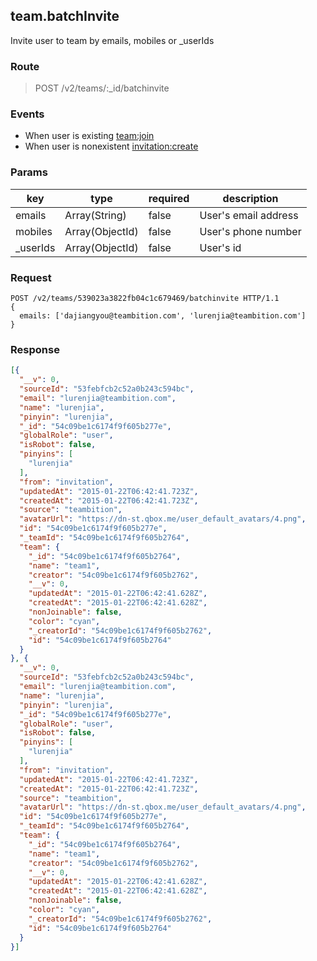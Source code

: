 ## team.batchInvite

Invite user to team by emails, mobiles or _userIds

### Route
> POST /v2/teams/:_id/batchinvite

### Events

* When user is existing [team:join](../event/team.join.html)
* When user is nonexistent [invitation:create](../event/invitation.create.html)

### Params
| key            | type               | required | description |
| -------------- | ------------------ | -------- | ------------ |
| emails          | Array(String)     | false    | User's email address |
| mobiles         | Array(ObjectId)   | false    | User's phone number |
| _userIds        | Array(ObjectId)   | false    | User's id |

### Request
```
POST /v2/teams/539023a3822fb04c1c679469/batchinvite HTTP/1.1
{
  emails: ['dajiangyou@teambition.com', 'lurenjia@teambition.com']
}
```

### Response
```json
[{
  "__v": 0,
  "sourceId": "53febfcb2c52a0b243c594bc",
  "email": "lurenjia@teambition.com",
  "name": "lurenjia",
  "pinyin": "lurenjia",
  "_id": "54c09be1c6174f9f605b277e",
  "globalRole": "user",
  "isRobot": false,
  "pinyins": [
    "lurenjia"
  ],
  "from": "invitation",
  "updatedAt": "2015-01-22T06:42:41.723Z",
  "createdAt": "2015-01-22T06:42:41.723Z",
  "source": "teambition",
  "avatarUrl": "https://dn-st.qbox.me/user_default_avatars/4.png",
  "id": "54c09be1c6174f9f605b277e",
  "_teamId": "54c09be1c6174f9f605b2764",
  "team": {
    "_id": "54c09be1c6174f9f605b2764",
    "name": "team1",
    "creator": "54c09be1c6174f9f605b2762",
    "__v": 0,
    "updatedAt": "2015-01-22T06:42:41.628Z",
    "createdAt": "2015-01-22T06:42:41.628Z",
    "nonJoinable": false,
    "color": "cyan",
    "_creatorId": "54c09be1c6174f9f605b2762",
    "id": "54c09be1c6174f9f605b2764"
  }
}, {
  "__v": 0,
  "sourceId": "53febfcb2c52a0b243c594bc",
  "email": "lurenjia@teambition.com",
  "name": "lurenjia",
  "pinyin": "lurenjia",
  "_id": "54c09be1c6174f9f605b277e",
  "globalRole": "user",
  "isRobot": false,
  "pinyins": [
    "lurenjia"
  ],
  "from": "invitation",
  "updatedAt": "2015-01-22T06:42:41.723Z",
  "createdAt": "2015-01-22T06:42:41.723Z",
  "source": "teambition",
  "avatarUrl": "https://dn-st.qbox.me/user_default_avatars/4.png",
  "id": "54c09be1c6174f9f605b277e",
  "_teamId": "54c09be1c6174f9f605b2764",
  "team": {
    "_id": "54c09be1c6174f9f605b2764",
    "name": "team1",
    "creator": "54c09be1c6174f9f605b2762",
    "__v": 0,
    "updatedAt": "2015-01-22T06:42:41.628Z",
    "createdAt": "2015-01-22T06:42:41.628Z",
    "nonJoinable": false,
    "color": "cyan",
    "_creatorId": "54c09be1c6174f9f605b2762",
    "id": "54c09be1c6174f9f605b2764"
  }
}]
```
